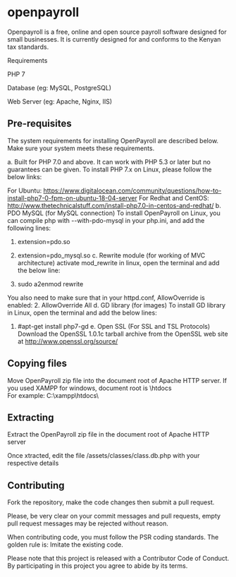 # openpayroll
Openpayroll is a free, online and open source payroll software designed for small businesses. It is currently designed for and conforms to  the Kenyan tax standards.

Requirements

PHP 7

Database (eg: MySQL, PostgreSQL)

Web Server (eg: Apache, Nginx, IIS)

<h2>Pre-requisites</h2>

The system requirements for installing OpenPayroll are described below. Make sure your system meets these requirements.

a. Built for PHP 7.0 and above. It can work with PHP 5.3 or later but no guarantees can be given. To install PHP 7.x on Linux, please follow the below links:

 For Ubuntu: https://www.digitalocean.com/community/questions/how-to-install-php7-0-fpm-on-ubuntu-18-04-server
 For Redhat and CentOS: http://www.thetechnicalstuff.com/install-php7.0-in-centos-and-redhat/
b. PDO MySQL (for MySQL connection) To install OpenPayroll on Linux, you can compile php with --with-pdo-mysql in your php.ini, and add the following lines:

 1. extension=pdo.so
 2. extension=pdo_mysql.so
c. Rewrite module (for working of MVC architecture) activate mod_rewrite in linux, open the terminal and add the below line:

 1. sudo a2enmod rewrite
 
 You also need to make sure that in your httpd.conf, AllowOverride is enabled:
 2. AllowOverride All
d. GD library (for images) To install GD library in Linux, open the terminal and add the below lines:

 1. #apt-get install php7-gd
e. Open SSL (For SSL and TSL Protocols) Download the OpenSSL 1.0.1c tarball archive from the OpenSSL web site at http://www.openssl.org/source/

<h2>Copying files</h2>

Move OpenPayroll zip file into the document root of Apache HTTP server.
If you used XAMPP for windows, document root is \htdocs\
For example: C:\xampp\htdocs\

<h2>Extracting</h2>

Extract the OpenPayroll zip file in the document root of Apache HTTP server

Once xtracted, edit the file /assets/classes/class.db.php with your respective details

<h2>Contributing</h2></h2>

Fork the repository, make the code changes then submit a pull request.

Please, be very clear on your commit messages and pull requests, empty pull request messages may be rejected without reason.

When contributing code, you must follow the PSR coding standards. The golden rule is: Imitate the existing code.

Please note that this project is released with a Contributor Code of Conduct. By participating in this project you agree to abide by its terms.
